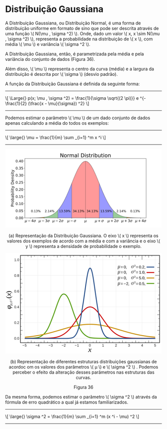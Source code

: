# Distribuição Gaussiana

A Distribuição Gaussiana, ou Distribuição Normal, é uma forma de distribuição uniforme em formato
de sino que pode ser descrita através de uma função \\( N(\mu , \sigma ^2) \\). Onde, dado um valor
\\( x, x \sim N(\mu , \sigma ^2) \\), representa a probabilidade na distribuição de \\( x \\),
com média \\( \mu \\) e variância \\( \sigma ^2 \\).

A Distribuição Gaussiana, então, é parametrizada pela média e pela variância do conjunto de dados
(Figura 36).

Além disso, \\( \mu \\) representa o centro da curva (média) e a largura da distribuição é descrita
por \\( \sigma \\) (desvio padrão).

A função da Distribuição Gaussiana é definida da seguinte forma:

---

\\[
  \Large{} p(x; \mu , \sigma ^2) = \frac{1}{\sigma \sqrt{(2 \pi)}}
    e ^{- \frac{1}{2} (\frac{x - \mu}{\sigma}) ^2}
\\]

---

Podemos estimar o parâmetro \\( \mu \\) de um dado conjunto de dados apenas calculando a média do todos
os exemplos:

---

\\[
  \large{} \mu = \frac{1}{m} \sum _{i=1} ^m x ^i
\\]

---

<p align="center">
  <img src="./img/36.png">
</p>

<p align="center">
(a) Representação da Distribuição Gaussiana. O eixo \( x \) representa os valores dos exemplos de acordo com a média
e com a variância e o eixo \( y \) representa a densidade de probabilidade o exemplo.
</p>

<p align="center">
  <img src="./img/36-2.png">
<p>

<p align="center">
(b) Representação de diferentes estruturas distribuições gaussianas de acordoc om os valores dos parâmetros \( µ \) e
\( \sigma ^2 \) . Podemos perceber o efeito da alteração desses parâmetros nas estruturas das curvas.
</p>

<p align="center">
Figura 36
</p>

Da mesma forma, podemos estimar o parâmetro \\( \sigma ^2 \\) através da fórmula de erro quadrático a qual já
estamos familiarizados.

---

\\[
  \large{} \sigma ^2 = \frac{1}{m} \sum _{i=1} ^m (x ^i - \mu) ^2
\\]

---
